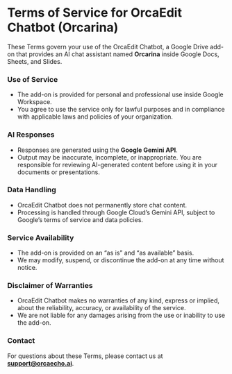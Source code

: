 # Terms of Service for OrcaEdit Chatbot (Orcarina)

These Terms govern your use of the OrcaEdit Chatbot, a Google Drive add-on that provides an AI chat assistant named **Orcarina** inside Google Docs, Sheets, and Slides.

### Use of Service
- The add-on is provided for personal and professional use inside Google Workspace.  
- You agree to use the service only for lawful purposes and in compliance with applicable laws and policies of your organization.  

### AI Responses
- Responses are generated using the **Google Gemini API**.  
- Output may be inaccurate, incomplete, or inappropriate. You are responsible for reviewing AI-generated content before using it in your documents or presentations.  

### Data Handling
- OrcaEdit Chatbot does not permanently store chat content.  
- Processing is handled through Google Cloud’s Gemini API, subject to Google’s terms of service and data policies.  

### Service Availability
- The add-on is provided on an “as is” and “as available” basis.  
- We may modify, suspend, or discontinue the add-on at any time without notice.  

### Disclaimer of Warranties
- OrcaEdit Chatbot makes no warranties of any kind, express or implied, about the reliability, accuracy, or availability of the service.  
- We are not liable for any damages arising from the use or inability to use the add-on.  

### Contact
For questions about these Terms, please contact us at **support@orcaecho.ai**.
